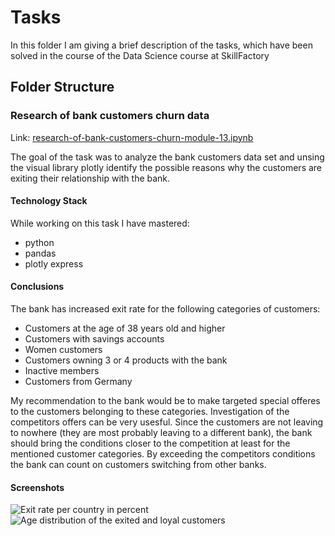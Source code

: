 # Tasks
In this folder I am giving a brief description of the tasks, which have been solved in the course of the Data Science course at SkillFactory

## Folder Structure
### Research of bank customers churn data
Link: [research-of-bank-customers-churn-module-13.ipynb](https://github.com/helios12/DataScienceProjects/blob/main/tasks/research-of-bank-customers-churn-module-13.ipynb)

The goal of the task was to analyze the bank customers data set and unsing the visual library plotly identify the possible reasons why the customers are exiting their relationship with the bank. 

#### Technology Stack
While working on this task I have mastered:

* python
* pandas
* plotly express

#### Conclusions
The bank has increased exit rate for the following categories of customers:
* Customers at the age of 38 years old and higher
* Customers with savings accounts
* Women customers
* Customers owning 3 or 4 products with the bank
* Inactive members
* Customers from Germany

My recommendation to the bank would be to make targeted special offeres to the customers belonging to these categories. Investigation of the competitors offers can be very usesful. Since the customers are not leaving to nowhere (they are most probably leaving to a different bank), the bank should bring the conditions closer to the competition at least for the mentioned customer categories. By exceeding the competitors conditions the bank can count on customers switching from other banks.

#### Screenshots
![Exit rate per country in percent](https://i.imgur.com/T2d0FDT.png) ![Age distribution of the exited and loyal customers](https://i.imgur.com/1EBYyb6.png)